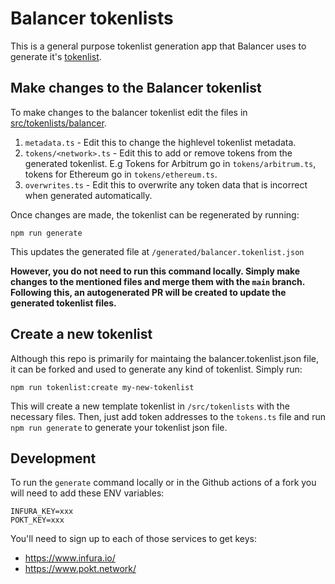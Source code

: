 # Balancer tokenlists

This is a general purpose tokenlist generation app that Balancer uses to
generate it's
[tokenlist](https://github.com/balancer/tokenlists/blob/main/generated/balancer.tokenlist.json).

## Make changes to the Balancer tokenlist

To make changes to the balancer tokenlist edit the files in
[src/tokenlists/balancer](https://github.com/balancer/tokenlists/tree/main/src/tokenlists/balancer).

1. `metadata.ts` - Edit this to change the highlevel tokenlist metadata.
1. `tokens/<network>.ts` - Edit this to add or remove tokens from the generated tokenlist. E.g Tokens for Arbitrum go in `tokens/arbitrum.ts`, tokens for Ethereum go in `tokens/ethereum.ts`. 
1. `overwrites.ts` - Edit this to overwrite any token data that is incorrect
   when generated automatically.

Once changes are made, the tokenlist can be regenerated by running:

```shell
npm run generate
```

This updates the generated file at `/generated/balancer.tokenlist.json`

**However, you do not need to run this command locally. Simply make changes to
the mentioned files and merge them with the `main` branch. Following this, an
autogenerated PR will be created to update the generated tokenlist files.**

## Create a new tokenlist

Although this repo is primarily for maintaing the balancer.tokenlist.json file,
it can be forked and used to generate any kind of tokenlist. Simply run:

```shell
npm run tokenlist:create my-new-tokenlist
```

This will create a new template tokenlist in `/src/tokenlists` with the
necessary files. Then, just add token addresses to the `tokens.ts` file and run
`npm run generate` to generate your tokenlist json file.

## Development

To run the `generate` command locally or in the Github actions of a fork you
will need to add these ENV variables:

```
INFURA_KEY=xxx
POKT_KEY=xxx
```

You'll need to sign up to each of those services to get keys:

- https://www.infura.io/
- https://www.pokt.network/
